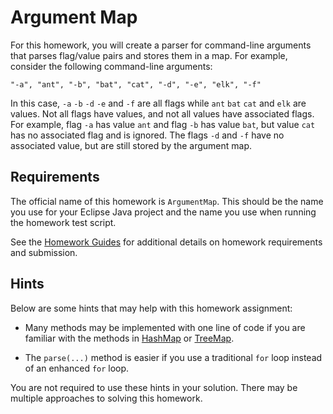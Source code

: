 Argument Map
=================================================

For this homework, you will create a parser for command-line arguments that parses flag/value pairs and stores them in a map. For example, consider the following command-line arguments:

```
"-a", "ant", "-b", "bat", "cat", "-d", "-e", "elk", "-f"
```

In this case, `-a` `-b` `-d` `-e` and `-f` are all flags while `ant` `bat` `cat` and `elk` are values. Not all flags have values, and not all values have associated flags. For example, flag `-a` has value `ant` and flag `-b` has value `bat`, but value `cat` has no associated flag and is ignored. The flags `-d` and `-f` have no associated value, but are still stored by the argument map.

## Requirements ##

The official name of this homework is `ArgumentMap`. This should be the name you use for your Eclipse Java project and the name you use when running the homework test script.

See the [Homework Guides](https://usf-cs212-fall2018.github.io/guides/homework.html) for additional details on homework requirements and submission.

## Hints ##

Below are some hints that may help with this homework assignment:

- Many methods may be implemented with one line of code if you are familiar with the methods in [HashMap](http://docs.oracle.com/javase/10/docs/api/java/util/HashMap.html) or [TreeMap](http://docs.oracle.com/javase/10/docs/api/java/util/TreeMap.html).

- The `parse(...)` method is easier if you use a traditional `for` loop instead of an enhanced `for` loop.

You are not required to use these hints in your solution. There may be multiple approaches to solving this homework.